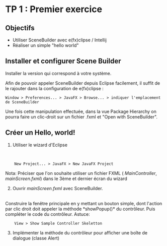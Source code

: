 <div class="pb"></div>

# TP 1 : Premier exercice

## Objectifs
- Utiliser SceneBuilder avec e(fx)clipse / Intellij
- Réaliser un simple "hello world"

## Installer et configurer Scene Builder

Installer la version qui correspond à votre système.

Afin de pouvoir appeler SceneBuilder depuis Eclipse facilement, il suffit de le rajouter dans
la configuration de e(fx)clipse :

    Window > Preferences... > JavaFX > Browse... > indiquer l'emplacement de SceneBuilder

Une fois cette manipulation effectuée, dans la vue Package Hierarchy on pourra faire un
clic-droit sur un fichier .fxml et "Open with SceneBuilder".

## Créer un Hello, world!

1. Utiliser le wizard d'Eclipse
<br>

        New Project... > JavaFX > New JavaFX Project

   Nota: Préciser que l'on souhaite utiliser un fichier FXML ( *MainController*, *mainScreen.fxml*) dans le 3ème et dernier écran du wizard

2. Ouvrir *mainScreen.fxml* avec SceneBuilder.
<br>
Construire la fenêtre principale en y mettant un bouton simple, dont l'action par clic droit doit appeler la méthode *showPopup()* du contrôleur. 
Puis compléter le code du contrôleur. Astuce:  
   
        View > Show Sample Controller Skeletton

3. Implémenter la méthode du contrôleur pour afficher une boîte de dialogue (classe Alert)


